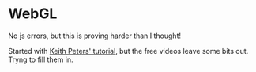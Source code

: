 # WebGL

No js errors, but this is proving harder than I thought!

Started with [Keith Peters' tutorial](https://egghead.io/lessons/javascript-apply-varying-colors-per-vertex-to-webgl-triangles?play=yes#/tab-code), but the free videos leave some bits out. Tryng to fill them in. 